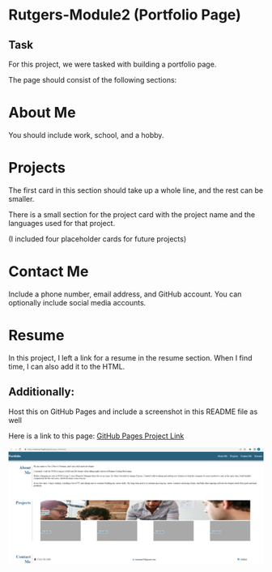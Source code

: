 # Rutgers-Module2 (Portfolio Page)
## Task

For this project, we were tasked with building a portfolio page.

The page should consist of the following sections:

# About Me
You should include work, school, and a hobby.

# Projects
The first card in this section should take up a whole line, and the rest can be smaller. 

There is a small section for the project card with the project name and the languages used for that project. 

(I included four placeholder cards for future projects)

# Contact Me

Include a phone number, email address, and GitHub account. You can optionally include social media accounts.

# Resume

In this project, I left a link for a resume in the resume section. When I find time, I can also add it to the HTML.

## Additionally:

Host this on GitHub Pages and include a screenshot in this README file as well

Here is a link to this page: [GitHub Pages Project Link](https://tneiman19.github.io/Rutgers-Module2/)

[![Screenshot of project website](assets/images/Screenshot.png)](https://tneiman19.github.io/Rutgers-Module2/)